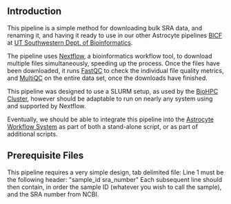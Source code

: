 ## Introduction
This pipeline is a simple method for downloading bulk SRA data, and renaming it, and having it ready to use in our other Astrocyte pipelines [BICF](http://www.utsouthwestern.edu/labs/bioinformatics/) at [UT Southwestern Dept. of Bioinformatics](http://www.utsouthwestern.edu/departments/bioinformatics/).

The pipeline uses [Nextflow](https://www.nextflow.io), a bioinformatics workflow tool, to download multiple files simultaneously, speeding up the process.  Once the files have been downloaded, it runs [FastQC](https://www.bioinformatics.babraham.ac.uk/projects/fastqc/) to check the individual file quality metrics, and [MultiQC](https://multiqc.info/) on the entire data set, once the downloads have finished.

This pipeline was designed to use a SLURM setup, as used by the [BioHPC Cluster](https://biohpc.swmed.edu/), however should be adaptable to run on nearly any system using and supported by Nextflow.

Eventually, we should be able to integrate this pipeline into the [Astrocyte Workflow System](https://astrocyte-test.biohpc.swmed.edu/static/docs/index.html) as part of both a stand-alone script, or as part of additional scripts.

## Prerequisite Files
This pipeline requires a very simple design, tab delimited file:
Line 1 must be the following header: "sample_id	sra_number"
Each subsequent line should then contain, in order the sample ID (whatever you wish to call the sample), and the SRA number from NCBI.